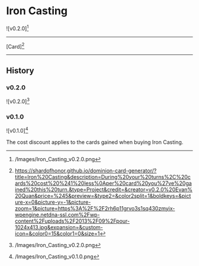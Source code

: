 # Iron Casting

![v0.2.0][^v0.2.0]

---

[Card][^Card]

---

## History

### v0.2.0

![v0.2.0][^v0.2.0]

### v0.1.0

![v0.1.0][^v0.1.0]

The cost discount applies to the cards gained when buying Iron Casting.

[^v0.1.0]: /Images/Iron_Casting_v0.1.0.png
[^v0.2.0]: /Images/Iron_Casting_v0.2.0.png
[^Card]: https://shardofhonor.github.io/dominion-card-generator/?title=Iron%20Casting&description=During%20your%20turns%2C%20cards%20cost%20%241%20less%0Aper%20card%20you%27ve%20gained%20this%20turn.&type=Project&credit=&creator=v0.2.0%20Evan%20Quan&price=%245&preview=&type2=&color2split=1&boldkeys=&picture-x=0&picture-y=-1&picture-zoom=1&picture=https%3A%2F%2F2rh6p11grvo3s1sq430zmyix-wpengine.netdna-ssl.com%2Fwp-content%2Fuploads%2F2013%2F09%2Fpour-1024x413.jpg&expansion=&custom-icon=&color0=15&color1=0&size=1
